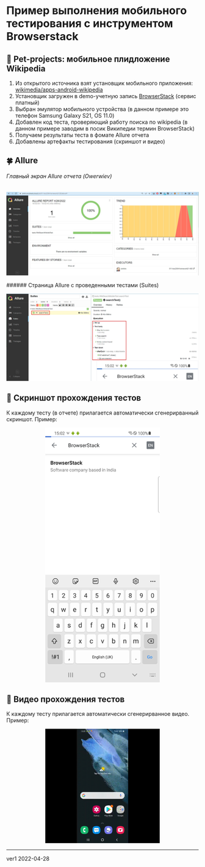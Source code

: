 # Пример выполнения мобильного тестирования с инструментом Browserstack
## :unicorn: Pet-projects: мобильное плидложение Wikipedia
1. Из открытого источника взят установщик мобильного приложения:  <a target="_blank" href="https://github.com/wikimedia/apps-android-wikipedia/releases/tag/latest">wikimedia/apps-android-wikipedia</a>
2. Установщик загружен в demo-учетную запись <a target="_blank" href="https://www.browserstack.com/">BrowserStack</a> (сервис платный)
3. Выбран эмулятор мобильного устройства (в данном примере это телефон Samsung Galaxy S21, OS 11.0)
4. Добавлен код теста, проверяющий работу поиска по wikipedia (в данном примере заводим в посик Википедии термин BrowserStack)
5. Получаем результаты теста в фомате Allure отчета
6. Добавлены артефакты тестирования (скриншот и видео) 

## :four_leaf_clover: Allure 
###### Главный экран Allure отчета (Owerwiev)
<p align="center">
<img title="Allure Graphics" src="img/add_allure1.jpg"  width="600" >
</p>
###### Страница Allure с проведенными тестами (Suites)
<p align="center">
<img title="Allure Graphics" src="img/add_allure2.jpg"  width="600">
</p>

## :watermelon: Скриншот прохождения тестов
К каждому тесту (в отчете) прилагается автоматически сгенерирванный скриншот. Пример:
<p align="center">
  <img title="Screenshot" src="img/add_browserstack_com_Wiki_last_screen.png" width="300" alt="Screenshot">
</p>

## :watermelon: Видео прохождения тестов
К каждому тесту прилагается автоматически сгенерирванное видео. Пример:
<p align="center">
  <img title="Video" src="img/add_browserstack_com_Wiki_video.gif"  width="300"  alt="Video">
</p>

-------
ver1 2022-04-28
